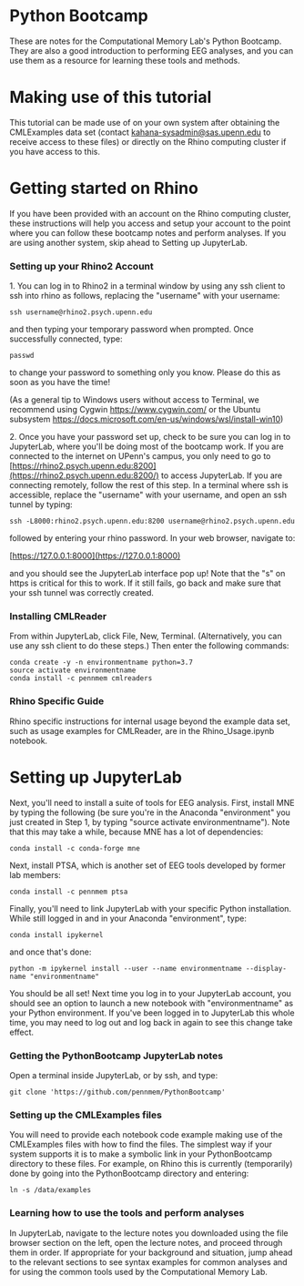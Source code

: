 # Python Bootcamp

These are notes for the Computational Memory Lab's Python Bootcamp.  They are also a good introduction to performing EEG analyses, and you can use them as a resource for learning these tools and methods.

# Making use of this tutorial

This tutorial can be made use of on your own system after obtaining the
CMLExamples data set (contact kahana-sysadmin@sas.upenn.edu to receive
access to these files) or directly on the Rhino computing cluster if you
have access to this.

# Getting started on Rhino

If you have been provided with an account on the Rhino computing cluster, these instructions will help you access and setup your account to the point where you can follow these bootcamp notes and perform analyses.  If you are using another system, skip ahead to Setting up JupyterLab.

### Setting up your Rhino2 Account

1\. You can log in to Rhino2 in a terminal window by using any ssh client
to ssh into rhino as follows, replacing the "username" with your username:

    ssh username@rhino2.psych.upenn.edu

and then typing your temporary password when prompted. Once successfully
connected, type:

    passwd

to change your password to something only you know. Please do this as soon as
you have the time!

(As a general tip to Windows users without access to Terminal, we recommend
using Cygwin <https://www.cygwin.com/> or the Ubuntu subsystem
<https://docs.microsoft.com/en-us/windows/wsl/install-win10>)

2\. Once you have your password set up, check to be sure you can log in to
JupyterLab, where you'll be doing most of the bootcamp work. If you are
connected to the internet on UPenn's campus, you only need to go to
[https://rhino2.psych.upenn.edu:8200](https://rhino2.psych.upenn.edu:8200/) to
access JupyterLab. If you are connecting remotely, follow the rest of this
step. In a terminal where ssh is accessible, replace the "username" with your
username, and open an ssh tunnel by typing:

    ssh -L8000:rhino2.psych.upenn.edu:8200 username@rhino2.psych.upenn.edu

followed by entering your rhino password. In your web browser, navigate to:

[https://127.0.0.1:8000](https://127.0.0.1:8000)

and you should see the JupyterLab interface pop up!  Note that the "s" on https is critical for this to work.  If it still fails, go back and make sure that your ssh tunnel was correctly created.

### Installing CMLReader

From within JupyterLab, click File, New, Terminal. (Alternatively, you
can use any ssh client to do these steps.) Then enter the following
commands:

    conda create -y -n environmentname python=3.7
    source activate environmentname
    conda install -c pennmem cmlreaders

### Rhino Specific Guide

Rhino specific instructions for internal usage beyond the example data set,
such as usage examples for CMLReader, are in the Rhino\_Usage.ipynb notebook.

# Setting up JupyterLab

Next, you'll need to install a suite of tools for EEG analysis. First,
install MNE by typing the following (be sure you're in the Anaconda
"environment" you just created in Step 1, by typing "source activate
environmentname"). Note that this may take a while, because MNE has a
lot of dependencies:

    conda install -c conda-forge mne

Next, install PTSA, which is another set of EEG tools developed by
former lab members:

    conda install -c pennmem ptsa

Finally, you'll need to link JupyterLab with your specific Python
installation.  While still logged in and in your Anaconda "environment",
type:

    conda install ipykernel

and once that's done:

    python -m ipykernel install --user --name environmentname --display-name "environmentname"

You should be all set! Next time you log in to your JupyterLab account,
you should see an option to launch a new notebook with "environmentname"
as your Python environment. If you've been logged in to JupyterLab this
whole time, you may need to log out and log back in again to see this
change take effect.

### Getting the PythonBootcamp JupyterLab notes

Open a terminal inside JupyterLab, or by ssh, and type:

    git clone 'https://github.com/pennmem/PythonBootcamp'

### Setting up the CMLExamples files

You will need to provide each notebook code example making use of the
CMLExamples files with how to find the files.  The simplest way if your
system supports it is to make a symbolic link in your PythonBootcamp
directory to these files.  For example, on Rhino this is currently
(temporarily) done by going into the PythonBootcamp directory and entering:

    ln -s /data/examples

### Learning how to use the tools and perform analyses

In JupyterLab, navigate to the lecture notes you downloaded using
the file browser section on the left, open the lecture notes, and
proceed through them in order. If appropriate for your background and
situation, jump ahead to the relevant sections to see syntax examples
for common analyses and for using the common tools used by the
Computational Memory Lab.

